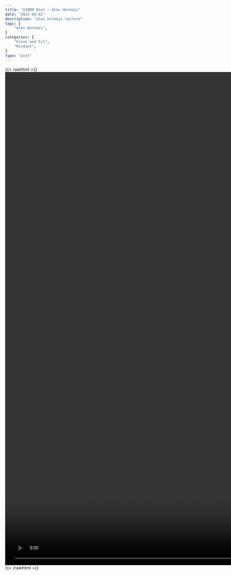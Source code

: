 ```yaml
---
title: "$100M Diet - Alex Hormozi"
date: "2022-04-02"
description: "alex hormozi lecture"
tags: [
    "Alex Hormozi",
]
categories: [
    "Fresh and Fit",
    "Mindset",
]
type: "post"
---
```

{{< rawhtml >}}
    <video style="height:40vh;width:auto" overflow="hidden" controls>
        <source src="https://lectures.dev00ps.com/ah-vids/My_100_000_000_diet....mp4" type="video/mp4"> 
    </video>
{{< /rawhtml >}}